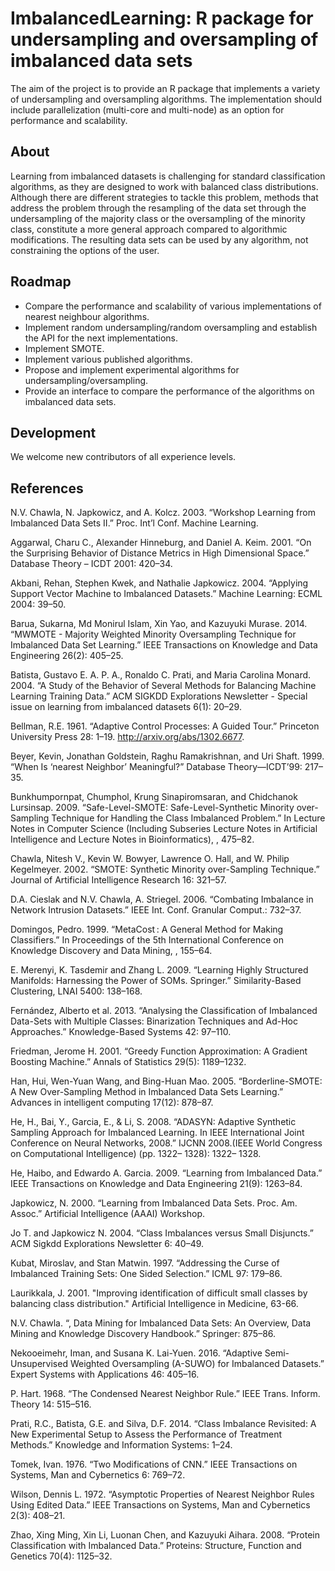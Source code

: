 # ImbalancedLearning: R package for undersampling and oversampling of imbalanced data sets

The aim of the project is to provide an R package that implements a variety of undersampling and oversampling algorithms. The implementation should include parallelization (multi-core and multi-node) as an option for performance and scalability.

## About

Learning from imbalanced datasets is challenging for standard classification algorithms, as they are designed to work with balanced class distributions. Although there are different strategies to tackle this problem, methods that address the problem through the resampling of the data set through the undersampling of the majority class or the oversampling of the minority class, constitute a more general approach compared to algorithmic modifications. The resulting data sets can be used by any algorithm, not constraining the options of the user.

## Roadmap

* Compare the performance and scalability of various implementations of nearest neighbour algorithms.
* Implement random undersampling/random oversampling and establish the API for the next implementations.
* Implement SMOTE.
* Implement various published algorithms.
* Propose and implement experimental algorithms for undersampling/oversampling.
* Provide an interface to compare the performance of the algorithms on imbalanced data sets.

## Development

We welcome new contributors of all experience levels.

## References

N.V. Chawla, N. Japkowicz, and A. Kolcz. 2003. “Workshop Learning from Imbalanced Data Sets II.” Proc. Int’l Conf. Machine Learning.

Aggarwal, Charu C., Alexander Hinneburg, and Daniel A. Keim. 2001. “On the Surprising Behavior of Distance Metrics in High Dimensional Space.” Database Theory – ICDT 2001: 420–34.

Akbani, Rehan, Stephen Kwek, and Nathalie Japkowicz. 2004. “Applying Support Vector Machine to Imbalanced Datasets.” Machine Learning: ECML 2004: 39–50.

Barua, Sukarna, Md Monirul Islam, Xin Yao, and Kazuyuki Murase. 2014. “MWMOTE - Majority Weighted Minority Oversampling Technique for Imbalanced Data Set Learning.” IEEE Transactions on Knowledge and Data Engineering 26(2): 405–25.

Batista, Gustavo E. A. P. A., Ronaldo C. Prati, and Maria Carolina Monard. 2004. “A Study of the Behavior of Several Methods for Balancing Machine Learning Training Data.” ACM SIGKDD Explorations Newsletter - Special issue on learning from imbalanced datasets 6(1): 20–29. 

Bellman, R.E. 1961. “Adaptive Control Processes: A Guided Tour.” Princeton University Press 28: 1–19. http://arxiv.org/abs/1302.6677.

Beyer, Kevin, Jonathan Goldstein, Raghu Ramakrishnan, and Uri Shaft. 1999. “When Is ‘nearest Neighbor’ Meaningful?” Database Theory—ICDT’99: 217–35. 

Bunkhumpornpat, Chumphol, Krung Sinapiromsaran, and Chidchanok Lursinsap. 2009. “Safe-Level-SMOTE: Safe-Level-Synthetic Minority over-Sampling Technique for Handling the Class Imbalanced Problem.” In Lecture Notes in Computer Science (Including Subseries Lecture Notes in Artificial Intelligence and Lecture Notes in Bioinformatics), , 475–82.

Chawla, Nitesh V., Kevin W. Bowyer, Lawrence O. Hall, and W. Philip Kegelmeyer. 2002. “SMOTE: Synthetic Minority over-Sampling Technique.” Journal of Artificial Intelligence Research 16: 321–57.

D.A. Cieslak and N.V. Chawla, A. Striegel. 2006. “Combating Imbalance in Network Intrusion Datasets.” IEEE Int. Conf. Granular Comput.: 732–37.

Domingos, Pedro. 1999. “MetaCost : A General Method for Making Classifiers.” In Proceedings of the 5th International Conference on Knowledge Discovery and Data Mining, , 155–64.

E. Merenyi, K. Tasdemir and Zhang L. 2009. “Learning Highly Structured Manifolds: Harnessing the Power of SOMs. Springer.” Similarity-Based Clustering, LNAI 5400: 138–168.

Fernández, Alberto et al. 2013. “Analysing the Classification of Imbalanced Data-Sets with Multiple Classes: Binarization Techniques and Ad-Hoc Approaches.” Knowledge-Based Systems 42: 97–110.

Friedman, Jerome H. 2001. “Greedy Function Approximation: A Gradient Boosting Machine.” Annals of Statistics 29(5): 1189–1232.

Han, Hui, Wen-Yuan Wang, and Bing-Huan Mao. 2005. “Borderline-SMOTE: A New Over-Sampling Method in Imbalanced Data Sets Learning.” Advances in intelligent computing 17(12): 878–87. 

He, H., Bai, Y., Garcia, E., & Li, S. 2008. “ADASYN: Adaptive Synthetic Sampling Approach for Imbalanced Learning. In IEEE International Joint Conference on Neural Networks, 2008.” IJCNN 2008.(IEEE World Congress on Computational Intelligence) (pp. 1322– 1328): 1322– 1328.

He, Haibo, and Edwardo A. Garcia. 2009. “Learning from Imbalanced Data.” IEEE Transactions on Knowledge and Data Engineering 21(9): 1263–84.

Japkowicz, N. 2000. “Learning from Imbalanced Data Sets. Proc. Am. Assoc.” Artificial Intelligence (AAAI) Workshop.

Jo T. and Japkowicz N. 2004. “Class Imbalances versus Small Disjuncts.” ACM Sigkdd Explorations Newsletter 6: 40–49.

Kubat, Miroslav, and Stan Matwin. 1997. “Addressing the Curse of Imbalanced Training Sets: One Sided Selection.” ICML 97: 179–86.

Laurikkala, J. 2001. "Improving identification of difficult small classes by balancing class distribution." Artificial Intelligence in Medicine, 63-66.


N.V. Chawla. “, Data Mining for Imbalanced Data Sets: An Overview, Data Mining and Knowledge Discovery Handbook.” Springer: 875–86.

Nekooeimehr, Iman, and Susana K. Lai-Yuen. 2016. “Adaptive Semi-Unsupervised Weighted Oversampling (A-SUWO) for Imbalanced Datasets.” Expert Systems with Applications 46: 405–16.

P. Hart. 1968. “The Condensed Nearest Neighbor Rule.” IEEE Trans. Inform. Theory 14: 515–516.

Prati, R.C., Batista, G.E. and Silva, D.F. 2014. “Class Imbalance Revisited: A New Experimental Setup to Assess the Performance of Treatment Methods.” Knowledge and Information Systems: 1–24.

Tomek, Ivan. 1976. “Two Modifications of CNN.” IEEE Transactions on Systems, Man and Cybernetics 6: 769–72. 

Wilson, Dennis L. 1972. “Asymptotic Properties of Nearest Neighbor Rules Using Edited Data.” IEEE Transactions on Systems, Man and Cybernetics 2(3): 408–21.

Zhao, Xing Ming, Xin Li, Luonan Chen, and Kazuyuki Aihara. 2008. “Protein Classification with Imbalanced Data.” Proteins: Structure, Function and Genetics 70(4): 1125–32.
